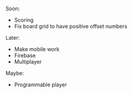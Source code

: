 
Soon:
- Scoring
- Fix board grid to have positive offset numbers

Later:
- Make mobile work
- Firebase
- Multiplayer

Maybe:
- Programmable player
